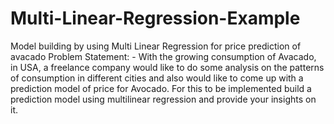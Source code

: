 # Multi-Linear-Regression-Example
Model building by using Multi Linear Regression for price prediction of avacado
Problem Statement: -
With the growing consumption of Avacado, in USA, a freelance company would like to do some analysis on the patterns of consumption in different cities and also would like to come up with a prediction model of price for Avocado. For this to be implemented build a prediction model using multilinear regression and provide your insights on it.
